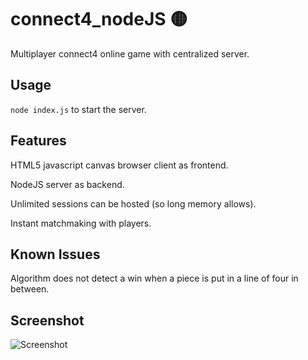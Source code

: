 # connect4_nodeJS 🟡
Multiplayer connect4 online game with centralized server.

## Usage
```node index.js``` to start the server.

## Features
HTML5 javascript canvas browser client as frontend.

NodeJS server as backend.

Unlimited sessions can be hosted (so long memory allows).

Instant matchmaking with players.

## Known Issues
Algorithm does not detect a win when a piece is put in a line of four in between.

## Screenshot
![Screenshot](screenshot.png)
